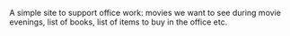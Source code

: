 A simple site to support office work: movies we want to see during movie evenings, list of books, list of items to buy in the office etc.